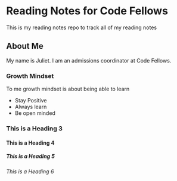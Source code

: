 # Reading Notes for Code Fellows

This is my reading notes repo to track all of my reading notes

## About Me

My name is Juliet. I am an admissions coordinator at Code Fellows.

### Growth Mindset

To me growth mindset is about being able to learn

- Stay Positive
- Always learn
- Be open minded

### This is a Heading 3
#### This is a Heading 4
##### This is a Heading 5
###### This is a Heading 6

